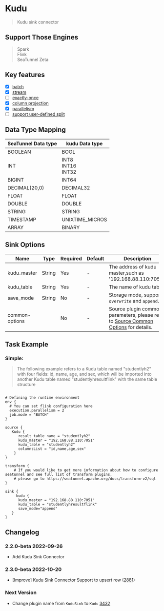 # Kudu

> Kudu sink connector

## Support Those Engines

> Spark<br/>
> Flink<br/>
> SeaTunnel Zeta<br/>

## Key features

- [x] [batch](../../concept/connector-v2-features.md)
- [x] [stream](../../concept/connector-v2-features.md)
- [ ] [exactly-once](../../concept/connector-v2-features.md)
- [x] [column projection](../../concept/connector-v2-features.md)
- [x] [parallelism](../../concept/connector-v2-features.md)
- [ ] [support user-defined split](../../concept/connector-v2-features.md)

## Data Type Mapping

| SeaTunnel Data type |      kudu Data type      |
|---------------------|--------------------------|
| BOOLEAN             | BOOL                     |
| INT                 | INT8<br/>INT16<br/>INT32 |
| BIGINT              | INT64                    |
| DECIMAL(20,0)       | DECIMAL32                |
| FLOAT               | FLOAT                    |
| DOUBLE              | DOUBLE                   |
| STRING              | STRING                   |
| TIMESTAMP           | UNIXTIME_MICROS          |
| ARRAY               | BINARY                   |

## Sink Options

| Name           | Type   | Required | Default | Description                                                                                              |
|----------------|--------|----------|---------|----------------------------------------------------------------------------------------------------------|
| kudu_master    | String | Yes      | -       | The address of kudu master,such as '192.168.88.110:7051'.                                                |
| kudu_table     | String | Yes      | -       | The name of kudu table.                                                                                  |
| save_mode      | String | No       | -       | Storage mode, support `overwrite` and `append`.                                                          |
| common-options |        | No       | -       | Source plugin common parameters, please refer to [Source Common Options](common-options.md) for details. |

## Task Example

### Simple:

> The following example refers to a Kudu table named "studentlyh2" with four fields: id, name, age, and sex, which will be imported into another Kudu table named "studentlyhresultflink" with the same table structure

```hocon

# Defining the runtime environment
env {
  # You can set flink configuration here
  execution.parallelism = 2
  job.mode = "BATCH"
}

source {
   Kudu {
      result_table_name = "studentlyh2"
      kudu_master = "192.168.88.110:7051"
      kudu_table = "studentlyh2"
      columnsList = "id,name,age,sex"
    }
}

transform {
    # If you would like to get more information about how to configure seatunnel and see full list of transform plugins,
    # please go to https://seatunnel.apache.org/docs/transform-v2/sql
}

sink {
     kudu {
      kudu_master = "192.168.88.110:7051"
      kudu_table = "studentlyhresultflink"
      save_mode="append"
   }
}

```

## Changelog

### 2.2.0-beta 2022-09-26

- Add Kudu Sink Connector

### 2.3.0-beta 2022-10-20

- [Improve] Kudu Sink Connector Support to upsert row ([2881](https://github.com/apache/seatunnel/pull/2881))

### Next Version

- Change plugin name from `KuduSink` to `Kudu` [3432](https://github.com/apache/seatunnel/pull/3432)

